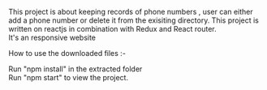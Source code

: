 This project is about keeping records of phone numbers , user can either add a phone number or delete it from the exisiting directory. 
This project is written on reactjs in combination with Redux and React router.<br/>
It's an responsive website

How to use the downloaded files :-<br/>

Run "npm install" in the extracted folder<br/>
Run "npm start" to view the project.<br/>



